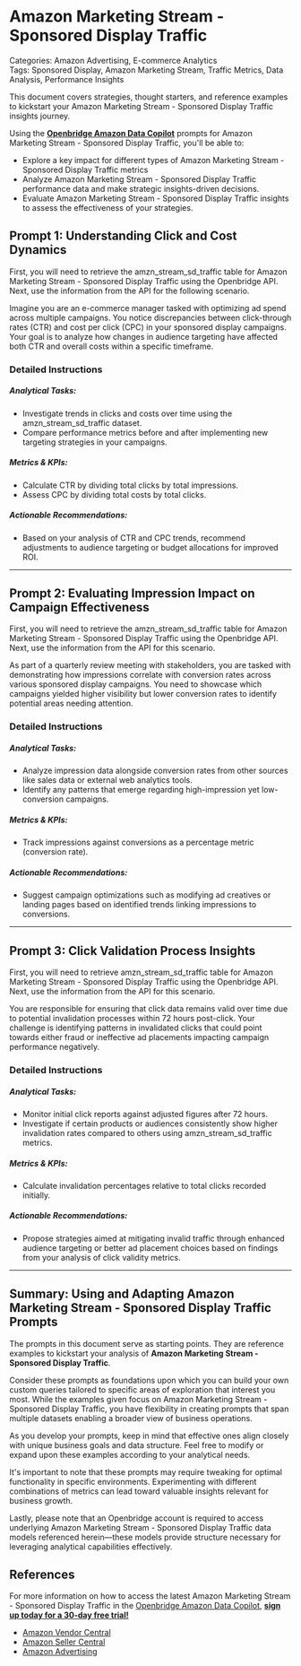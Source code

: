 # Amazon Marketing Stream - Sponsored Display Traffic

Categories: Amazon Advertising, E-commerce Analytics  
Tags: Sponsored Display, Amazon Marketing Stream, Traffic Metrics, Data Analysis, Performance Insights

This document covers strategies, thought starters, and reference examples to kickstart your Amazon Marketing Stream - Sponsored Display Traffic insights journey.

Using the <a href="https://chatgpt.com/g/g-Sg4qP7r3v-openbridge-data-copilot" target="_blank"><strong>Openbridge Amazon Data Copilot</strong></a> prompts for Amazon Marketing Stream - Sponsored Display Traffic, you'll be able to:

- Explore a key impact for different types of Amazon Marketing Stream - Sponsored Display Traffic metrics
- Analyze Amazon Marketing Stream - Sponsored Display Traffic performance data and make strategic insights-driven decisions.
- Evaluate Amazon Marketing Stream - Sponsored Display Traffic insights to assess the effectiveness of your strategies.

## Prompt 1: Understanding Click and Cost Dynamics 

First, you will need to retrieve the amzn_stream_sd_traffic table for Amazon Marketing Stream - Sponsored Display Traffic using the Openbridge API. Next, use the information from the API for the following scenario. 

Imagine you are an e-commerce manager tasked with optimizing ad spend across multiple campaigns. You notice discrepancies between click-through rates (CTR) and cost per click (CPC) in your sponsored display campaigns. Your goal is to analyze how changes in audience targeting have affected both CTR and overall costs within a specific timeframe.

### Detailed Instructions
##### Analytical Tasks:
- Investigate trends in clicks and costs over time using the amzn_stream_sd_traffic dataset.
- Compare performance metrics before and after implementing new targeting strategies in your campaigns.
  
##### Metrics & KPIs:
- Calculate CTR by dividing total clicks by total impressions.
- Assess CPC by dividing total costs by total clicks.
  
##### Actionable Recommendations:
- Based on your analysis of CTR and CPC trends, recommend adjustments to audience targeting or budget allocations for improved ROI.

---

## Prompt 2: Evaluating Impression Impact on Campaign Effectiveness

First, you will need to retrieve the amzn_stream_sd_traffic table for Amazon Marketing Stream - Sponsored Display Traffic using the Openbridge API. Next, use the information from the API for this scenario.

As part of a quarterly review meeting with stakeholders, you are tasked with demonstrating how impressions correlate with conversion rates across various sponsored display campaigns. You need to showcase which campaigns yielded higher visibility but lower conversion rates to identify potential areas needing attention.

### Detailed Instructions
##### Analytical Tasks:
- Analyze impression data alongside conversion rates from other sources like sales data or external web analytics tools.
- Identify any patterns that emerge regarding high-impression yet low-conversion campaigns.

##### Metrics & KPIs:
- Track impressions against conversions as a percentage metric (conversion rate).
  
##### Actionable Recommendations:
- Suggest campaign optimizations such as modifying ad creatives or landing pages based on identified trends linking impressions to conversions.

---

## Prompt 3: Click Validation Process Insights

First, you will need to retrieve amzn_stream_sd_traffic table for Amazon Marketing Stream - Sponsored Display Traffic using the Openbridge API. Next, use the information from the API for this scenario.

You are responsible for ensuring that click data remains valid over time due to potential invalidation processes within 72 hours post-click. Your challenge is identifying patterns in invalidated clicks that could point towards either fraud or ineffective ad placements impacting campaign performance negatively.

### Detailed Instructions
##### Analytical Tasks:
- Monitor initial click reports against adjusted figures after 72 hours.
- Investigate if certain products or audiences consistently show higher invalidation rates compared to others using amzn_stream_sd_traffic metrics.
  
##### Metrics & KPIs:
- Calculate invalidation percentages relative to total clicks recorded initially.
  
##### Actionable Recommendations:
- Propose strategies aimed at mitigating invalid traffic through enhanced audience targeting or better ad placement choices based on findings from your analysis of click validity metrics.

---

## Summary: Using and Adapting Amazon Marketing Stream - Sponsored Display Traffic Prompts 
The prompts in this document serve as starting points. They are reference examples to kickstart your analysis of **Amazon Marketing Stream - Sponsored Display Traffic**. 

Consider these prompts as foundations upon which you can build your own custom queries tailored to specific areas of exploration that interest you most. While the examples given focus on Amazon Marketing Stream - Sponsored Display Traffic, you have flexibility in creating prompts that span multiple datasets enabling a broader view of business operations.

As you develop your prompts, keep in mind that effective ones align closely with unique business goals and data structure. Feel free to modify or expand upon these examples according to your analytical needs.

It's important to note that these prompts may require tweaking for optimal functionality in specific environments. Experimenting with different combinations of metrics can lead toward valuable insights relevant for business growth.

Lastly, please note that an Openbridge account is required to access underlying Amazon Marketing Stream - Sponsored Display Traffic data models referenced herein—these models provide structure necessary for leveraging analytical capabilities effectively.

## References   
For more information on how to access the latest Amazon Marketing Stream - Sponsored Display Traffic in the <a href="https://chatgpt.com/g/g-Sg4qP7r3v-openbridge-data-copilot" target="_blank">Openbridge Amazon Data Copilot</a>, <a href="https://openbridge.com" target="_blank"><strong>sign up today for a 30-day free trial!</strong></a>

<ul>
<li> <a href="https://www.openbridge.com/amazon-vendor-central/" target="_blank">Amazon Vendor Central</a> </li>
<li> <a href="https://www.openbridge.com/amazon-selling-partner/" target="_blank">Amazon Seller Central</a> </li>
<li> <a href="https://www.openbridge.com/amazon-advertising/" target="_blank">Amazon Advertising</a> </li>
</ul>